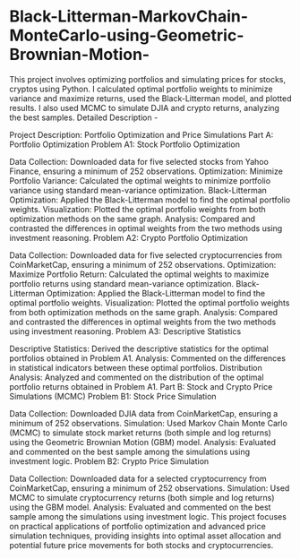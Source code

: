 # Black-Litterman-MarkovChain-MonteCarlo-using-Geometric-Brownian-Motion-
This project involves optimizing portfolios and simulating prices for stocks, cryptos using Python. I calculated optimal portfolio weights to minimize variance and maximize returns, used the Black-Litterman model, and plotted results. I also used MCMC to simulate DJIA and crypto returns, analyzing the best samples.
Detailed Description - 

Project Description: Portfolio Optimization and Price Simulations
Part A: Portfolio Optimization
Problem A1: Stock Portfolio Optimization

Data Collection: Downloaded data for five selected stocks from Yahoo Finance, ensuring a minimum of 252 observations.
Optimization:
Minimize Portfolio Variance: Calculated the optimal weights to minimize portfolio variance using standard mean-variance optimization.
Black-Litterman Optimization: Applied the Black-Litterman model to find the optimal portfolio weights.
Visualization: Plotted the optimal portfolio weights from both optimization methods on the same graph.
Analysis: Compared and contrasted the differences in optimal weights from the two methods using investment reasoning.
Problem A2: Crypto Portfolio Optimization

Data Collection: Downloaded data for five selected cryptocurrencies from CoinMarketCap, ensuring a minimum of 252 observations.
Optimization:
Maximize Portfolio Return: Calculated the optimal weights to maximize portfolio returns using standard mean-variance optimization.
Black-Litterman Optimization: Applied the Black-Litterman model to find the optimal portfolio weights.
Visualization: Plotted the optimal portfolio weights from both optimization methods on the same graph.
Analysis: Compared and contrasted the differences in optimal weights from the two methods using investment reasoning.
Problem A3: Descriptive Statistics

Descriptive Statistics: Derived the descriptive statistics for the optimal portfolios obtained in Problem A1.
Analysis: Commented on the differences in statistical indicators between these optimal portfolios.
Distribution Analysis: Analyzed and commented on the distribution of the optimal portfolio returns obtained in Problem A1.
Part B: Stock and Crypto Price Simulations (MCMC)
Problem B1: Stock Price Simulation

Data Collection: Downloaded DJIA data from CoinMarketCap, ensuring a minimum of 252 observations.
Simulation: Used Markov Chain Monte Carlo (MCMC) to simulate stock market returns (both simple and log returns) using the Geometric Brownian Motion (GBM) model.
Analysis: Evaluated and commented on the best sample among the simulations using investment logic.
Problem B2: Crypto Price Simulation

Data Collection: Downloaded data for a selected cryptocurrency from CoinMarketCap, ensuring a minimum of 252 observations.
Simulation: Used MCMC to simulate cryptocurrency returns (both simple and log returns) using the GBM model.
Analysis: Evaluated and commented on the best sample among the simulations using investment logic.
This project focuses on practical applications of portfolio optimization and advanced price simulation techniques, providing insights into optimal asset allocation and potential future price movements for both stocks and cryptocurrencies.
